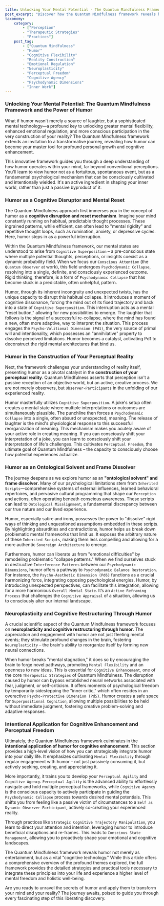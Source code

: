 ```yaml
---
title: Unlocking Your Mental Potential - The Quantum Mindfulness Framework and the Power of Humor
post_excerpt: "Discover how the Quantum Mindfulness framework reveals humor as a powerful cognitive technology, capable of disrupting rigid thought patterns, actively shaping your perceived reality, and fostering profound mental and emotional liberation. This article explores how intentional engagement with humor can unlock your innate capacity for perceptual freedom and cognitive agency."
taxonomy:
    category:
        - ["Perception"
        - "Therapeutic Strategies"
        - "Practices"]
    post_tag:
        - ["Quantum Mindfulness"
        - "Humor"
        - "Cognitive Flexibility"
        - "Reality Construction"
        - "Emotional Regulation"
        - "Neuroplasticity"
        - "Perceptual Freedom"
        - "Cognitive Agency"
        - "Psychodynamic Dimensions"
        - "Inner Work"]
---
```

### Unlocking Your Mental Potential: The Quantum Mindfulness Framework and the Power of Humor

What if humor wasn't merely a source of laughter, but a sophisticated mental technology—a profound key to unlocking greater mental flexibility, enhanced emotional regulation, and more conscious participation in the very construction of your reality? The Quantum Mindfulness framework extends an invitation to a transformative journey, revealing how humor can become your master tool for profound personal growth and cognitive enhancement.

This innovative framework guides you through a deep understanding of how humor operates within your mind, far beyond conventional perceptions. You'll learn to view humor not as a fortuitous, spontaneous event, but as a fundamental psychological mechanism that can be consciously cultivated and intentionally wielded. It's an active ingredient in shaping your inner world, rather than just a passive byproduct of it.

### Humor as a Cognitive Disruptor and Mental Reset

The Quantum Mindfulness approach first immerses you in the concept of humor as a **cognitive disruption and reset mechanism**. Imagine your mind constantly running on habitual, predictable thought processes. These ingrained patterns, while efficient, can often lead to "mental rigidity" and repetitive thought loops, such as rumination, anxiety, or depressive cycles. Here, humor steps in as a powerful interruption.

Within the Quantum Mindfulness framework, our mental states are understood to arise from `Cognitive Superposition` – a pre-conscious state where multiple potential thoughts, perceptions, or insights coexist as a dynamic probability field. When we focus our `Conscious Attention` (the `Quantum Observer` at work), this field undergoes `Psychodynamic Collapse`, resolving into a single, definite, and consciously experienced outcome. Rigid thinking, therefore, is a form of `Psychodynamic Collapse` that has become stuck in a predictable, often unhelpful, pattern.

Humor, through its inherent incongruity and unexpected twists, has the unique capacity to disrupt this habitual collapse. It introduces a moment of cognitive dissonance, forcing the mind out of its fixed trajectory and back into a state of `Cognitive Superposition`. This interruption acts as a mental "reset button," allowing for new possibilities to emerge. The laughter that follows is the signal of a successful re-collapse, where the mind has found a new, often more adaptive, way to interpret the situation. This process engages the `Psycho-Volitional Dimension (Pd1)`, the very source of primal will and intentionality, which possesses an "annihilative" property to dissolve perceived limitations. Humor becomes a catalyst, activating Pd1 to deconstruct the rigid mental architectures that bind us.

### Humor in the Construction of Your Perceptual Reality

Next, the framework challenges your understanding of reality itself, presenting humor as a pivotal catalyst in the **construction of your perceptual reality**. Quantum Mindfulness asserts that perception isn't a passive reception of an objective world, but an active, creative process. We are not merely observers, but `Observer-Participants` in the unfolding of our experienced reality.

Humor masterfully utilizes `Cognitive Superposition`. A joke's setup often creates a mental state where multiple interpretations or outcomes are simultaneously plausible. The punchline then forces a `Psychodynamic Collapse` into a single, often absurd or unexpected, meaning. The release of laughter is the mind's physiological response to this successful reorganization of meaning. This mechanism makes you acutely aware of your active role in creating meaning. If you can consciously shift your interpretation of a joke, you can learn to consciously shift your interpretation of life's challenges. This cultivates `Perceptual Freedom`, the ultimate goal of Quantum Mindfulness – the capacity to consciously choose how potential experiences actualize.

### Humor as an Ontological Solvent and Frame Dissolver

The journey deepens as we explore humor as an **"ontological solvent" and frame dissolver**. Many of our psychological limitations stem from `Inherited Scripts`—comprehensive systems of external influences, learned behavioral repertoires, and pervasive cultural programming that shape our `Perception` and actions, often operating beneath conscious awareness. These scripts can lead to `Ontological Misalignment`, a fundamental discrepancy between our true nature and our lived experience.

Humor, especially satire and irony, possesses the power to "dissolve" rigid ways of thinking and unquestioned assumptions embedded in these scripts. By highlighting absurdities and contradictions, humor helps us break down problematic mental frameworks that limit us. It exposes the arbitrary nature of these `Inherited Scripts`, making them less compelling and allowing for a more authentic `Sovereign Architecture` to emerge.

Furthermore, humor can liberate us from "emotional difficulties" by remodeling problematic "collapse patterns." When we find ourselves stuck in destructive `Interference Patterns` between our `Psychodynamic Dimensions`, humor offers a pathway to `Psychodynamic Balance Restoration`. For instance, the `Psycho-Aesthetic Dimension (Pd6)` functions as a crucial harmonizing force, integrating opposing psychological energies. Humor, by introducing unexpected perspectives, can facilitate this integration, allowing for a more harmonious `Overall Mental State`. It’s an `Active Reframing Process` that challenges the `Cognitive Appraisal` of a situation, allowing us to consciously alter our internal landscape.

### Neuroplasticity and Cognitive Restructuring Through Humor

A crucial scientific aspect of the Quantum Mindfulness framework focuses on **neuroplasticity and cognitive restructuring through humor**. The appreciation and engagement with humor are not just fleeting mental events; they stimulate profound changes in the brain, fostering `Neuroplasticity` – the brain's ability to reorganize itself by forming new neural connections.

When humor breaks "mental stagnation," it does so by encouraging the brain to forge novel pathways, promoting `Mental Flexibility` and an openness to new ideas. This is essential for `Cognitive Enhancement`, one of the core `Therapeutic Strategies` of Quantum Mindfulness. The disruption caused by humor can bypass established neural networks associated with fear, judgment, or self-criticism. It offers moments of psychological freedom by temporarily sidestepping the "inner critic," which often resides in an overactive `Psycho-Protective Dimension (Pd5)`. Humor creates a safe space for `Superpositional Cognition`, allowing multiple possibilities to be held without immediate judgment, fostering creative problem-solving and adaptive responses.

### Intentional Application for Cognitive Enhancement and Perceptual Freedom

Ultimately, the Quantum Mindfulness framework culminates in the **intentional application of humor for cognitive enhancement**. This section provides a high-level vision of how you can strategically integrate humor into your daily life. It emphasizes cultivating `Mental Flexibility` through regular engagement with humor – not just passively consuming it, but actively seeking, creating, and appreciating it.

More importantly, it trains you to develop your `Perceptual Agility` and `Cognitive Agency`. `Perceptual Agility` is the advanced ability to effortlessly navigate and hold multiple perceptual frameworks, while `Cognitive Agency` is the conscious capacity to actively participate in guiding the `Psychodynamic Collapse` process towards desired mental potentials. This shifts you from feeling like a passive victim of circumstances to a `Self as Dynamic Observer-Participant`, actively co-creating your experienced reality.

Through practices like `Strategic Cognitive Trajectory Manipulation`, you learn to direct your attention and intention, leveraging humor to introduce beneficial disruptions and re-frames. This leads to `Conscious State Management`, allowing you to proactively shape your emotional and cognitive landscapes.

The Quantum Mindfulness framework reveals humor not merely as entertainment, but as a vital "cognitive technology." While this article offers a comprehensive overview of the profound themes explored, the full framework provides the detailed strategies and practical tools necessary to integrate these principles into your life and experience a higher level of mental freedom and holistic well-being.

Are you ready to unravel the secrets of humor and apply them to transform your mind and your reality? The journey awaits, poised to guide you through every fascinating step of this liberating discovery.